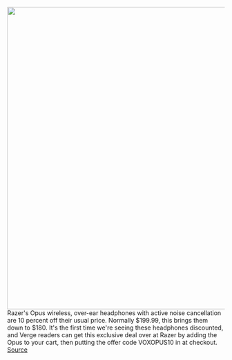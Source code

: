 <img src='https://cdn.vox-cdn.com/thumbor/Cl1KC05nB5BTls03D7-Pno5RWvk=/0x0:2040x1360/1200x800/filters:focal(857x517:1183x843)/cdn.vox-cdn.com/uploads/chorus_image/image/67408736/cfaulkner_200514_4023_005.0.0.jpg' width='700px' /><br/>
Razer's Opus wireless, over-ear headphones with active noise cancellation are 10 percent off their usual price. Normally $199.99, this brings them down to $180. It's the first time we're seeing these headphones discounted, and Verge readers can get this exclusive deal over at Razer by adding the Opus to your cart, then putting the offer code VOXOPUS10 in at checkout.
<a href='https://www.theverge.com/good-deals/2020/9/15/21436249/razer-opus-headphones-oneplus-7t-apple-macbook-pro-16-deal-sale-discount'> Source <a/>